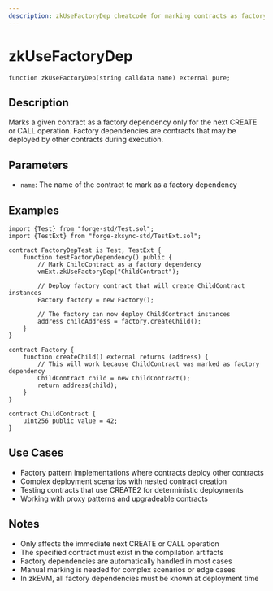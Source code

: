 ```yaml
---
description: zkUseFactoryDep cheatcode for marking contracts as factory dependencies.
---
```


# zkUseFactoryDep

```solidity
function zkUseFactoryDep(string calldata name) external pure;
```

## Description

Marks a given contract as a factory dependency only for the next CREATE or CALL operation. Factory dependencies are contracts that may be deployed by other contracts during execution.

## Parameters

- `name`: The name of the contract to mark as a factory dependency

## Examples

```solidity
import {Test} from "forge-std/Test.sol";
import {TestExt} from "forge-zksync-std/TestExt.sol";

contract FactoryDepTest is Test, TestExt {
    function testFactoryDependency() public {
        // Mark ChildContract as a factory dependency
        vmExt.zkUseFactoryDep("ChildContract");
        
        // Deploy factory contract that will create ChildContract instances
        Factory factory = new Factory();
        
        // The factory can now deploy ChildContract instances
        address childAddress = factory.createChild();
    }
}

contract Factory {
    function createChild() external returns (address) {
        // This will work because ChildContract was marked as factory dependency
        ChildContract child = new ChildContract();
        return address(child);
    }
}

contract ChildContract {
    uint256 public value = 42;
}
```

## Use Cases

- Factory pattern implementations where contracts deploy other contracts
- Complex deployment scenarios with nested contract creation
- Testing contracts that use CREATE2 for deterministic deployments
- Working with proxy patterns and upgradeable contracts

## Notes

- Only affects the immediate next CREATE or CALL operation
- The specified contract must exist in the compilation artifacts
- Factory dependencies are automatically handled in most cases
- Manual marking is needed for complex scenarios or edge cases
- In zkEVM, all factory dependencies must be known at deployment time